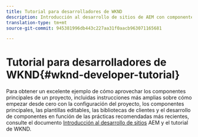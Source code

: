 ```yaml
---
title: Tutorial para desarrolladores de WKND
description: Introducción al desarrollo de sitios de AEM con componentes principales
translation-type: tm+mt
source-git-commit: 945381996db443c227aa31f0aacb963071165681

---
```



# Tutorial para desarrolladores de WKND{#wknd-developer-tutorial}

Para obtener un excelente ejemplo de cómo aprovechar los componentes principales de un proyecto, incluidas instrucciones más amplias sobre cómo empezar desde cero con la configuración del proyecto, los componentes principales, las plantillas editables, las bibliotecas de clientes y el desarrollo de componentes en función de las prácticas recomendadas más recientes, consulte el documento [Introducción al desarrollo de sitios](https://docs.adobe.com/content/help/en/experience-manager-learn/getting-started-wknd-tutorial-develop/overview.html) AEM y el tutorial de WKND.
